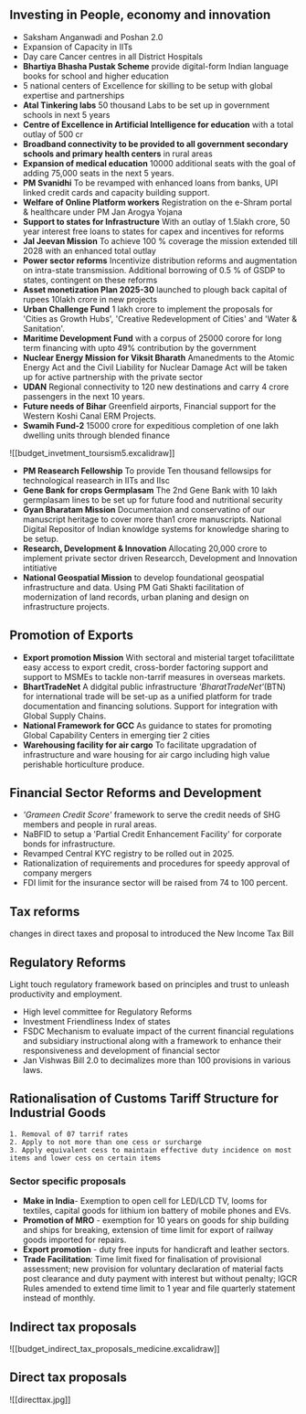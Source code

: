 ## Investing in People, economy and innovation
- Saksham Anganwadi and Poshan 2.0
- Expansion of Capacity in IITs
- Day care Cancer centres in all District Hospitals
- **Bhartiya Bhasha Pustak Scheme** provide digital-form Indian language books for school and higher education
- 5 national centers of Excellence for skilling to be setup with global expertise and partnerships
- **Atal Tinkering labs** 50 thousand Labs to be set up in government schools in next 5 years
- **Centre of Excellence in Artificial Intelligence for education** with a total outlay of 500 cr
- **Broadband connectivity to be provided to all government secondary schools and primary health centers** in rural areas
- **Expansion of medical education** 10000 additional seats with the goal of adding 75,000 seats in the next 5 years.
- **PM Svanidhi** To be revamped with enhanced loans from banks, UPI linked credit cards and capacity building support.
- **Welfare of Online Platform workers** Registration on the e-Shram portal & healthcare under PM Jan Arogya Yojana
- **Support to states for Infrastructure** With an outlay of 1.5lakh crore, 50 year interest free loans to states for capex and incentives for reforms
- **Jal Jeevan Mission** To achieve 100 % coverage the mission extended till 2028 with an enhanced total outlay
- **Power sector reforms** Incentivize distribution reforms and augmentation on intra-state transmission. Additional borrowing of 0.5 % of GSDP to states, contingent on these reforms
- **Asset monetization Plan 2025-30** launched to plough back capital of rupees 10lakh crore in new projects
- **Urban Challenge Fund** 1 lakh crore to implement the proposals for 'Cities as Growth Hubs', 'Creative Redevelopment of Cities' and 'Water & Sanitation'.
- **Maritime Development Fund** with a corpus of 25000 corore for long term financing with upto 49% contribution by the government
- **Nuclear Energy Mission for Viksit Bharath** Amanedments to the Atomic Energy Act and the Civil Liability for Nuclear Damage Act will be taken up for active partnership with the private sector
- **UDAN** Regional connectivity to 120 new destinations and carry 4 crore passengers in the next 10 years.
- **Future needs of Bihar** Greenfield airports, Financial support for the Western Koshi Canal ERM Projects.
- **Swamih Fund-2** 15000 crore for expeditious completion of one lakh dwelling units through blended finance

![[budget_invetment_toursism5.excalidraw]]


- **PM Reasearch Fellowship** To provide Ten thousand fellowsips for technological reasearch in IITs and IIsc
- **Gene Bank for crops Germplasam** The 2nd Gene Bank with 10 lakh germplasam lines to be set up for future food and nutritional security
- **Gyan Bharatam Mission** Documentaion and conservatino of our manuscript heritage to cover more than1 crore manuscripts. National Digital Repositor of Indian knowldge systems for knowledge sharing to be setup.
- **Research, Development & Innovation** Allocating 20,000 crore to implement private sector driven Researcch, Development and Innovation intitiative
- **National Geospatial Mission** to develop foundational geospatial infrastructure and data. Using PM Gati Shakti facilitation of modernization of land records, urban planing and design on infrastructure projects.
## Promotion of Exports
- **Export promotion Mission** With sectoral and misterial target tofacilittate easy access to export credit, cross-border factoring support and support to MSMEs to tackle non-tarrif measures in overseas markets.
- **BhartTradeNet** A didgital public infrastructure *'BharatTradeNet'*(BTN) for international trade will be set-up as a unified platform for trade documentation and financing solutions. Support for integration with Global Supply Chains.
- **National Framework for GCC** As guidance to states for promoting Global Capability Centers in emerging tier 2 cities
- **Warehousing facility for air cargo** To facilitate upgradation of infrastructure and ware housing for air cargo including high value perishable horticulture produce.

## Financial Sector Reforms and Development
- *'Grameen Credit Score'* framework to serve the credit needs of SHG members and people in rural areas.
- NaBFID to setup a 'Partial Credit Enhancement Facility' for corporate bonds for infrastructure.
- Revamped Central KYC registry to be rolled out in 2025.
- Rationalization of requirements and procedures for speedy approval of company mergers
- FDI limit for the insurance sector will be raised from 74 to 100 percent.

## Tax reforms
changes in direct taxes and proposal to introduced the New Income Tax Bill

## Regulatory Reforms
Light touch regulatory framework based on principles and trust to unleash productivity and employment.
- High level committee for Regulatory Reforms
- Investment Friendliness Index of states
- FSDC Mechanism to evaluate impact of the current financial regulations and subsidiary instructional along with a framework to enhance their responsiveness and development of financial sector
- Jan Vishwas Bill 2.0 to decimalizes more than 100 provisions in various laws.

## Rationalisation of Customs Tariff Structure for Industrial Goods
	1. Removal of 07 tarrif rates
	2. Apply to not more than one cess or surcharge
	3. Apply equivalent cess to maintain effective duty incidence on most items and lower cess on certain items
### Sector specific proposals
- **Make in India**- Exemption to open cell for LED/LCD TV, looms for
textiles, capital goods for lithium ion battery of mobile phones and
EVs.
- **Promotion of MRO** - exemption for 10 years on goods for ship
building and ships for breaking, extension of time limit for export
of railway goods imported for repairs.
- **Export promotion** - duty free inputs for handicraft and leather
sectors.
- **Trade Facilitation**: Time limit fixed for finalisation of provisional assessment;
new provision for voluntary declaration of material facts post clearance and duty
payment with interest but without penalty; IGCR Rules amended to extend time
limit to 1 year and file quarterly statement instead of monthly.


## Indirect tax proposals
![[budget_indirect_tax_proposals_medicine.excalidraw]]

## Direct tax proposals
![[directtax.jpg]]